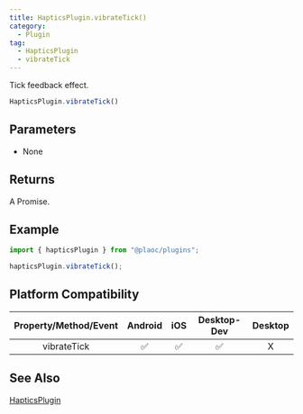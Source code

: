 ```yaml
---
title: HapticsPlugin.vibrateTick()
category:
  - Plugin
tag:
  - HapticsPlugin
  - vibrateTick
---
```


Tick feedback effect.

```js
HapticsPlugin.vibrateTick() 
```

## Parameters

- None

## Returns

A Promise.

## Example

```js
import { hapticsPlugin } from "@plaoc/plugins";

hapticsPlugin.vibrateTick();
```

## Platform Compatibility

| Property/Method/Event | Android | iOS | Desktop-Dev | Desktop |
|:---------------------:|:-------:|:---:|:-----------:|:-------:|
| vibrateTick           | ✅      | ✅  | ✅          | X       |

## See Also

[HapticsPlugin](./index.md)